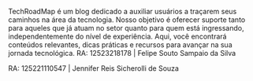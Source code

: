 TechRoadMap é um blog dedicado a auxiliar usuários a traçarem seus caminhos na área da tecnologia. Nosso objetivo é oferecer suporte tanto para aqueles que já atuam no setor quanto para quem está ingressando, independentemente do nível de experiência. Aqui, você encontrará conteúdos relevantes, dicas práticas e recursos para avançar na sua jornada tecnológica.
RA: 12523218178 | Felipe Souto Sampaio da Silva

RA: 125221110547 | Jennifer Reis Sicherolli de Souza